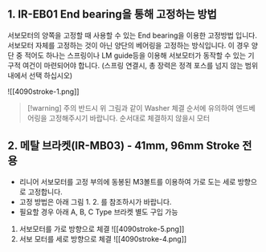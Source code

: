 ## 1. IR-EB01 End bearing을 통해 고정하는 방법
서보모터의 양쪽을 고정할 때 사용할 수 있는 End bearing을 이용한 고정방법 입니다. 서보모터 자체를 고정하는 것이 아닌 양단의 베어링을 고정하는 방식입니다. 이 경우 양단 중 적어도 하나는 스프링이나 LM guide등을 이용해 서보모터가 동작할 수 있는 기구적 여건이 마련되어야 합니다. (스프링 연결시, 총 장력은 정격 포스를 넘지 않는 범위내에서 선택 하십시오)

![[4090stroke-1.png]]

> [!warning] 주의 
> 반드시 위 그림과 같이 Washer 체결 순서에 유의하여 엔드베어링을 고정해주시기 바랍니다. 순서대로 체결하지 않을시 모터
## 2. 메탈 브라켓(IR-MB03) - 41mm, 96mm Stroke 전용
- 리니어 서보모터를 고정 부의에 동봉된 M3볼트를 이용하여 가로 도는 세로 방향으로 고정합니다.
- 고정 방법은 아래 그림 1. 2. 를 참조하시가 바랍니다.
- 필요할 경우 아래 A, B, C Type 브라켓 별도 구입 가능
1. 서보모터를 가로 방향으로 체결
   ![[4090stroke-5.png]]
2. 서보 모터를 세로 방향으로 체결
   ![[4090stroke-4.png]]
